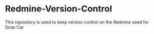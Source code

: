 # Redmine-Version-Control

This repository is used to keep version control on the Redmine used for Solar Car 
